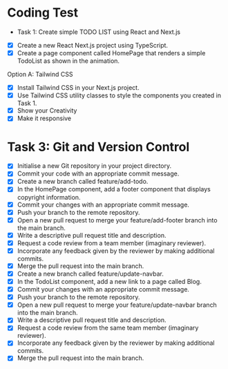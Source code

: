 # Coding Test

- Task 1: Create simple TODO LIST using React and Next.js

- [x] Create a new React Next.js project using TypeScript.
- [x] Create a page component called HomePage that renders a simple TodoList as shown in the animation.

Option A: Tailwind CSS

- [x] Install Tailwind CSS in your Next.js project.
- [x] Use Tailwind CSS utility classes to style the components you created in Task 1.
- [x] Show your Creativity
- [x] Make it responsive

# Task 3: Git and Version Control

- [x] Initialise a new Git repository in your project directory.
- [x] Commit your code with an appropriate commit message.
- [x] Create a new branch called feature/add-todo.
- [x] In the HomePage component, add a footer component that displays copyright information.
- [x] Commit your changes with an appropriate commit message.
- [x] Push your branch to the remote repository.
- [x] Open a new pull request to merge your feature/add-footer branch into the main branch.
- [x] Write a descriptive pull request title and description.
- [x] Request a code review from a team member (imaginary reviewer).
- [x] Incorporate any feedback given by the reviewer by making additional commits.
- [x] Merge the pull request into the main branch.
- [x] Create a new branch called feature/update-navbar.
- [x] In the TodoList component, add a new link to a page called Blog.
- [x] Commit your changes with an appropriate commit message.
- [x] Push your branch to the remote repository.
- [x] Open a new pull request to merge your feature/update-navbar branch into the main branch.
- [x] Write a descriptive pull request title and description.
- [x] Request a code review from the same team member (imaginary reviewer).
- [x] Incorporate any feedback given by the reviewer by making additional commits.
- [x] Merge the pull request into the main branch.
